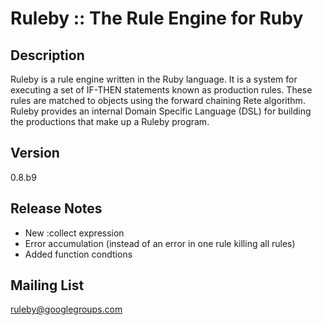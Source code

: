 Ruleby :: The Rule Engine for Ruby
==================================

Description
-----------
Ruleby is a rule engine written in the Ruby language. It is a system for executing a set 
of IF-THEN statements known as production rules. These rules are matched to objects using 
the forward chaining Rete algorithm. Ruleby provides an internal Domain Specific Language 
(DSL) for building the productions that make up a Ruleby program.

Version 
-------
0.8.b9

Release Notes
-------------

  + New :collect expression
  + Error accumulation (instead of an error in one rule killing all rules)
  + Added function condtions

Mailing List
------------
ruleby@googlegroups.com
